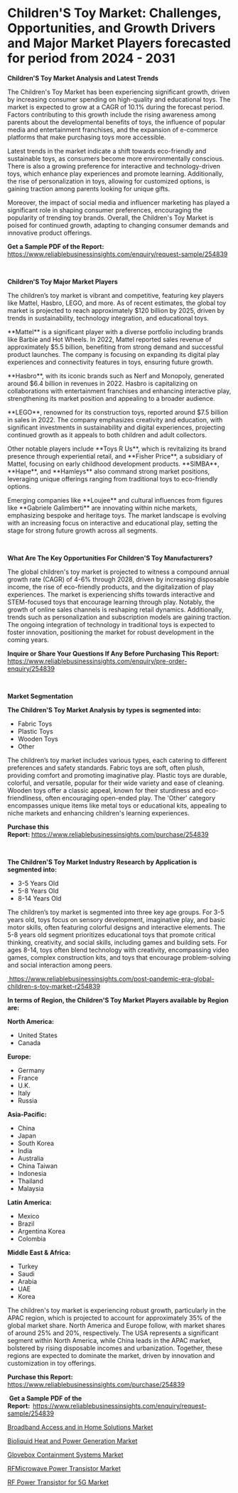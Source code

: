 <p><h1>Children'S Toy Market: Challenges, Opportunities, and Growth Drivers and Major Market Players forecasted for period from 2024 - 2031</h1></p><p><strong>Children'S Toy Market Analysis and Latest Trends</strong></p>
<p><p>The Children's Toy Market has been experiencing significant growth, driven by increasing consumer spending on high-quality and educational toys. The market is expected to grow at a CAGR of 10.1% during the forecast period. Factors contributing to this growth include the rising awareness among parents about the developmental benefits of toys, the influence of popular media and entertainment franchises, and the expansion of e-commerce platforms that make purchasing toys more accessible.</p><p>Latest trends in the market indicate a shift towards eco-friendly and sustainable toys, as consumers become more environmentally conscious. There is also a growing preference for interactive and technology-driven toys, which enhance play experiences and promote learning. Additionally, the rise of personalization in toys, allowing for customized options, is gaining traction among parents looking for unique gifts.</p><p>Moreover, the impact of social media and influencer marketing has played a significant role in shaping consumer preferences, encouraging the popularity of trending toy brands. Overall, the Children's Toy Market is poised for continued growth, adapting to changing consumer demands and innovative product offerings.</p></p>
<p><strong>Get a Sample PDF of the Report:&nbsp;</strong> <a href="https://www.reliablebusinessinsights.com/enquiry/request-sample/254839?utm_campaign=39&utm_medium=2&utm_source=Github&utm_content=ia&utm_term=31102024&utm_id=childrens-toy">https://www.reliablebusinessinsights.com/enquiry/request-sample/254839</a></p>
<p>&nbsp;</p>
<p><strong>Children'S Toy Major Market Players</strong></p>
<p><p>The children’s toy market is vibrant and competitive, featuring key players like Mattel, Hasbro, LEGO, and more. As of recent estimates, the global toy market is projected to reach approximately $120 billion by 2025, driven by trends in sustainability, technology integration, and educational toys.</p><p>**Mattel** is a significant player with a diverse portfolio including brands like Barbie and Hot Wheels. In 2022, Mattel reported sales revenue of approximately $5.5 billion, benefiting from strong demand and successful product launches. The company is focusing on expanding its digital play experiences and connectivity features in toys, ensuring future growth.</p><p>**Hasbro**, with its iconic brands such as Nerf and Monopoly, generated around $6.4 billion in revenues in 2022. Hasbro is capitalizing on collaborations with entertainment franchises and enhancing interactive play, strengthening its market position and appealing to a broader audience.</p><p>**LEGO**, renowned for its construction toys, reported around $7.5 billion in sales in 2022. The company emphasizes creativity and education, with significant investments in sustainability and digital experiences, projecting continued growth as it appeals to both children and adult collectors.</p><p>Other notable players include **Toys R Us**, which is revitalizing its brand presence through experiential retail, and **Fisher Price**, a subsidiary of Mattel, focusing on early childhood development products. **SIMBA**, **Hape**, and **Hamleys** also command strong market positions, leveraging unique offerings ranging from traditional toys to eco-friendly options.</p><p>Emerging companies like **Loujee** and cultural influences from figures like **Gabriele Galimberti** are innovating within niche markets, emphasizing bespoke and heritage toys. The market landscape is evolving with an increasing focus on interactive and educational play, setting the stage for strong future growth across all segments.</p></p>
<p>&nbsp;</p>
<p><strong>What Are The Key Opportunities For Children'S Toy Manufacturers?</strong></p>
<p><p>The global children's toy market is projected to witness a compound annual growth rate (CAGR) of 4-6% through 2028, driven by increasing disposable income, the rise of eco-friendly products, and the digitalization of play experiences. The market is experiencing shifts towards interactive and STEM-focused toys that encourage learning through play. Notably, the growth of online sales channels is reshaping retail dynamics. Additionally, trends such as personalization and subscription models are gaining traction. The ongoing integration of technology in traditional toys is expected to foster innovation, positioning the market for robust development in the coming years.</p></p>
<p><strong>Inquire or Share Your Questions If Any Before Purchasing This Report:</strong> <a href="https://www.reliablebusinessinsights.com/enquiry/pre-order-enquiry/254839?utm_campaign=39&utm_medium=2&utm_source=Github&utm_content=ia&utm_term=31102024&utm_id=childrens-toy">https://www.reliablebusinessinsights.com/enquiry/pre-order-enquiry/254839</a></p>
<p>&nbsp;</p>
<p><strong>Market Segmentation</strong></p>
<p><strong>The Children'S Toy Market Analysis by types is segmented into:</strong></p>
<p><ul><li>Fabric Toys</li><li>Plastic Toys</li><li>Wooden Toys</li><li>Other</li></ul></p>
<p><p>The children’s toy market includes various types, each catering to different preferences and safety standards. Fabric toys are soft, often plush, providing comfort and promoting imaginative play. Plastic toys are durable, colorful, and versatile, popular for their wide variety and ease of cleaning. Wooden toys offer a classic appeal, known for their sturdiness and eco-friendliness, often encouraging open-ended play. The 'Other' category encompasses unique items like metal toys or educational kits, appealing to niche markets and enhancing children's learning experiences.</p></p>
<p><strong>Purchase this Report:&nbsp;</strong><a href="https://www.reliablebusinessinsights.com/purchase/254839?utm_campaign=39&utm_medium=2&utm_source=Github&utm_content=ia&utm_term=31102024&utm_id=childrens-toy">https://www.reliablebusinessinsights.com/purchase/254839</a></p>
<p>&nbsp;</p>
<p><strong>The Children'S Toy Market Industry Research by Application is segmented into:</strong></p>
<p><ul><li>3-5 Years Old</li><li>5-8 Years Old</li><li>8-14 Years Old</li></ul></p>
<p><p>The children’s toy market is segmented into three key age groups. For 3-5 years old, toys focus on sensory development, imaginative play, and basic motor skills, often featuring colorful designs and interactive elements. The 5-8 years old segment prioritizes educational toys that promote critical thinking, creativity, and social skills, including games and building sets. For ages 8-14, toys often blend technology with creativity, encompassing video games, complex construction kits, and toys that encourage problem-solving and social interaction among peers.</p></p>
<p><a href="https://www.reliablebusinessinsights.com/post-pandemic-era-global-children-s-toy-market-r254839?utm_campaign=39&utm_medium=2&utm_source=Github&utm_content=ia&utm_term=31102024&utm_id=childrens-toy">&nbsp;https://www.reliablebusinessinsights.com/post-pandemic-era-global-children-s-toy-market-r254839</a></p>
<p><strong>In terms of Region, the Children'S Toy Market Players available by Region are:</strong></p>
<p>
    <p> <strong> North America: </strong>
        <ul>
            <li>United States</li>
            <li>Canada</li>
        </ul>
        </p> 
    <p> <strong> Europe: </strong>
        <ul>
            <li>Germany</li>
            <li>France</li>
            <li>U.K.</li>
            <li>Italy</li>
            <li>Russia</li>
        </ul>
        </p> 
    <p> <strong> Asia-Pacific: </strong>
        <ul>
            <li>China</li>
            <li>Japan</li>
            <li>South Korea</li>
            <li>India</li>
            <li>Australia</li>
            <li>China Taiwan</li>
            <li>Indonesia</li>
            <li>Thailand</li>
            <li>Malaysia</li>
        </ul>
        </p> 
    <p> <strong> Latin America: </strong>
        <ul>
            <li>Mexico</li>
            <li>Brazil</li>
            <li>Argentina Korea</li>
            <li>Colombia</li>
        </ul>
        </p> 
    <p> <strong> Middle East & Africa: </strong>
        <ul>
            <li>Turkey</li>
            <li>Saudi</li>
            <li>Arabia</li>
            <li>UAE</li>
            <li>Korea</li>
        </ul>
    </p>
    </p>
<p><p>The children's toy market is experiencing robust growth, particularly in the APAC region, which is projected to account for approximately 35% of the global market share. North America and Europe follow, with market shares of around 25% and 20%, respectively. The USA represents a significant segment within North America, while China leads in the APAC market, bolstered by rising disposable incomes and urbanization. Together, these regions are expected to dominate the market, driven by innovation and customization in toy offerings.</p></p>
<p><strong>Purchase this Report: </strong><a href="https://www.reliablebusinessinsights.com/purchase/254839?utm_campaign=39&utm_medium=2&utm_source=Github&utm_content=ia&utm_term=31102024&utm_id=childrens-toy">https://www.reliablebusinessinsights.com/purchase/254839</a></p>
<p>&nbsp;<strong>Get a Sample PDF of the Report:&nbsp;&nbsp;</strong><a href="https://www.reliablebusinessinsights.com/enquiry/request-sample/254839?utm_campaign=39&utm_medium=2&utm_source=Github&utm_content=ia&utm_term=31102024&utm_id=childrens-toy">https://www.reliablebusinessinsights.com/enquiry/request-sample/254839</a></p>
<p><strong></strong></p>
<p><p><a href="https://github.com/mac1evjen/Market-Research-Report-List-1/blob/main/broadband-access-and-in-home-solutions-market.md?utm_campaign=39&utm_medium=2&utm_source=Github&utm_content=ia&utm_term=31102024&utm_id=childrens-toy">Broadband Access and in Home Solutions Market</a></p><p><a href="https://github.com/delorasywf/Market-Research-Report-List-1/blob/main/bioliquid-heat-and-power-generation-market.md?utm_campaign=39&utm_medium=2&utm_source=Github&utm_content=ia&utm_term=31102024&utm_id=childrens-toy">Bioliquid Heat and Power Generation Market</a></p><p><a href="https://issuu.com/reportprime-2/docs/glovebox-containment-systems-market_015bb9a23fbf56?utm_campaign=39&utm_medium=2&utm_source=Github&utm_content=ia&utm_term=31102024&utm_id=childrens-toy">Glovebox Containment Systems Market</a></p><p><a href="https://www.linkedin.com/pulse/rfmicrowave-power-transistor-market-outlook-complete-industry-6qv9e?utm_campaign=39&utm_medium=2&utm_source=Github&utm_content=ia&utm_term=31102024&utm_id=childrens-toy">RFMicrowave Power Transistor Market</a></p><p><a href="https://www.linkedin.com/pulse/comprehensive-rf-power-transistor-5g-market-report-segmentation-sluue?utm_campaign=39&utm_medium=2&utm_source=Github&utm_content=ia&utm_term=31102024&utm_id=childrens-toy">RF Power Transistor for 5G Market</a></p></p>